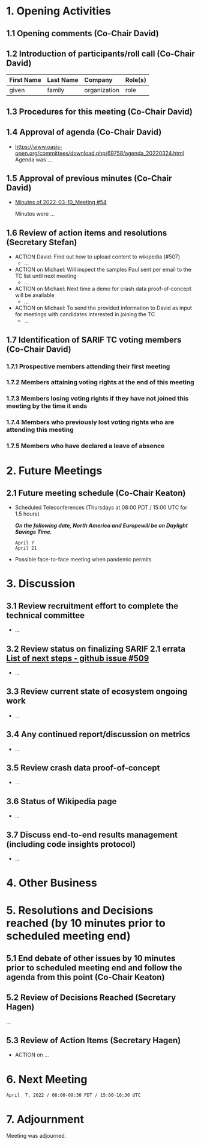 # 1. Opening Activities

## 1.1 Opening comments (Co-Chair David)

## 1.2 Introduction of participants/roll call (Co-Chair David)

| First Name | Last Name | Company          | Role(s)                 |
|:-----------|:----------|:-----------------|:------------------------|
| given      | family    | organization     |  role                   |


## 1.3 Procedures for this meeting (Co-Chair David)

## 1.4 Approval of agenda (Co-Chair David)

* https://www.oasis-open.org/committees/download.php/69758/agenda_20220324.html
  Agenda was ...

## 1.5 Approval of previous minutes (Co-Chair David)

* [Minutes of 2022-03-10_Meeting #54](https://www.oasis-open.org/committees/document.php?document_id=69757&wg_abbrev=sarif)

  Minutes were ... 

## 1.6 Review of action items and resolutions (Secretary Stefan)

* ACTION David: Find out how to upload content to wikipedia (#507)
  * ...
* ACTION on Michael: Will inspect the samples Paul sent per email to the TC list until next meeting
  * ...
* ACTION on Michael: Next time a demo for crash data proof-of-concept will be available
  + ...
* ACTION on Michael: To send the provided information to David as input for meetings with candidates interested in joining the TC
  * ...

## 1.7 Identification of SARIF TC voting members (Co-Chair David)

### 1.7.1 Prospective members attending their first meeting

### 1.7.2 Members attaining voting rights at the end of this meeting

### 1.7.3 Members losing voting rights if they have not joined this meeting by the time it ends

### 1.7.4 Members who previously lost voting rights who are attending this meeting

### 1.7.5 Members who have declared a leave of absence

# 2. Future Meetings

## 2.1 Future meeting schedule (Co-Chair Keaton)

- Scheduled Teleconferences (Thursdays at 08:00 PDT / 15:00 UTC for 1.5 hours)

    ***On the following date, North America and Europewill be on Daylight Savings Time.***
    ```
    April 7
    April 21
    ```
- Possible face-to-face meeting when pandemic permits

# 3. Discussion

## 3.1 Review recruitment effort to complete the technical committee

* ...

## 3.2 Review status on finalizing SARIF 2.1 errata [List of next steps - github issue #509](https://github.com/oasis-tcs/sarif-spec/issues/509)

* ...

## 3.3 Review current state of ecosystem ongoing work

* ...

## 3.4 Any continued report/discussion on metrics

* ...

## 3.5 Review crash data proof-of-concept

* ...

## 3.6 Status of Wikipedia page

* ...

## 3.7 Discuss end-to-end results management (including code insights protocol)

* ... 

# 4. Other Business

# 5. Resolutions and Decisions reached (by 10 minutes prior to scheduled meeting end)

## 5.1 End debate of other issues by 10 minutes prior to scheduled meeting end and follow the agenda from this point (Co-Chair Keaton)

## 5.2 Review of Decisions Reached (Secretary Hagen)

...

## 5.3 Review of Action Items (Secretary Hagen)

* ACTION on ...

# 6. Next Meeting
  ```
  April  7, 2022 / 08:00-09:30 PDT / 15:00-16:30 UTC
  ```

# 7. Adjournment

Meeting was adjourned.
